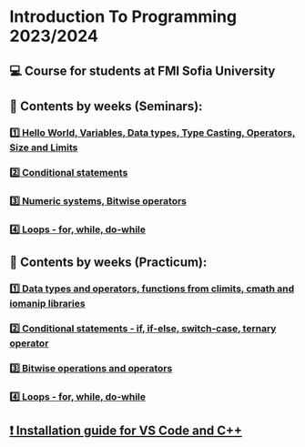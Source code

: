 # Introduction To Programming 2023/2024
## :computer: Course for students at FMI Sofia University

## :pushpin: Contents by weeks (Seminars):
### [:one: Hello World, Variables, Data types, Type Casting, Operators, Size and Limits](https://github.com/KrashM/Introduction_To_Programming/tree/main/Seminars/Week%2001) 
### [:two: Conditional statements](https://github.com/KrashM/Introduction_To_Programming/tree/main/Seminars/Week%2002) 
### [:three: Numeric systems, Bitwise operators](https://github.com/KrashM/Introduction_To_Programming/tree/main/Seminars/Week%2003) 
### [:four: Loops - for, while, do-while](https://github.com/KrashM/Introduction_To_Programming/tree/main/Seminars/Week%2004) 


## :pushpin: Contents by weeks (Practicum):
### [:one: Data types and operators, functions from climits, cmath and iomanip libraries](https://github.com/KrashM/Introduction_To_Programming/tree/main/Practicum/Week%2001) 
### [:two: Conditional statements - if, if-else, switch-case, ternary operator](https://github.com/KrashM/Introduction_To_Programming/tree/main/Practicum/Week%2002) 
### [:three: Bitwise operations and operators](https://github.com/KrashM/Introduction_To_Programming/tree/main/Practicum/Week%2003) 
### [:four: Loops - for, while, do-while](https://github.com/KrashM/Introduction_To_Programming/tree/main/Practicum/Week%2004) 

## [:exclamation: Installation guide for VS Code and C++](https://github.com/KrashM/Introduction_To_Programming/blob/main/Utils/InstallationGuide.md) 